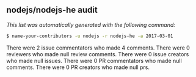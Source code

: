 ## nodejs/nodejs-he audit

_This list was automatically generated with the following command:_

```sh
$ name-your-contributors -u nodejs -r nodejs-he -a 2017-03-01
```

There were 2 issue commentators who made 4 comments.
There were 0 reviewers who made null review comments.
There were 0 issue creators who made null issues.
There were 0 PR commentators who made null comments.
There were 0 PR creators who made null prs.


